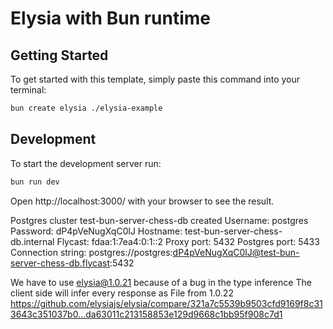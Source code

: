 # Elysia with Bun runtime

## Getting Started

To get started with this template, simply paste this command into your terminal:

```bash
bun create elysia ./elysia-example
```

## Development

To start the development server run:

```bash
bun run dev
```

Open http://localhost:3000/ with your browser to see the result.

Postgres cluster test-bun-server-chess-db created
Username: postgres
Password: dP4pVeNugXqC0lJ
Hostname: test-bun-server-chess-db.internal
Flycast: fdaa:1:7ea4:0:1::2
Proxy port: 5432
Postgres port: 5433
Connection string: postgres://postgres:dP4pVeNugXqC0lJ@test-bun-server-chess-db.flycast:5432

We have to use elysia@1.0.21 because of a bug in the type inference
The client side will infer every response as File from 1.0.22
https://github.com/elysiajs/elysia/compare/321a7c5539b9503cfd9169f8c313643c351037b0...da63011c213158853e129d9668c1bb95f908c7d1
